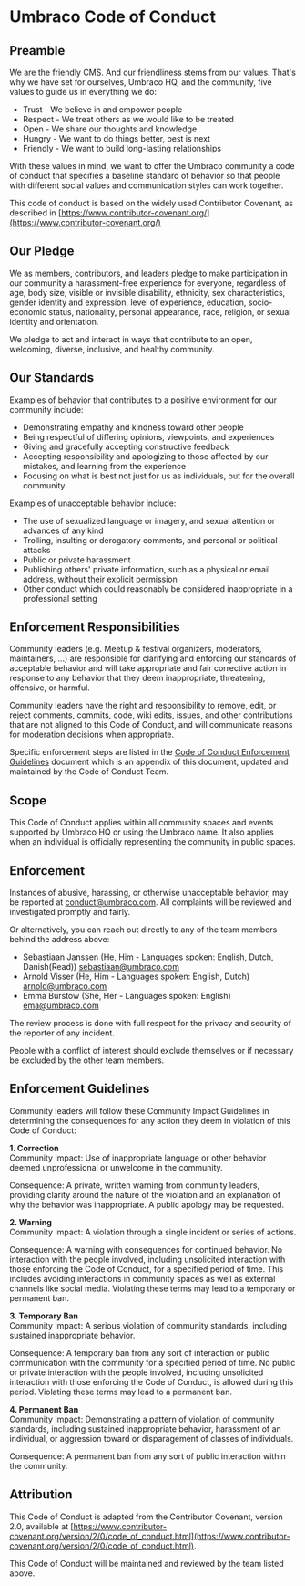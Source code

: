 # Umbraco Code of Conduct

## Preamble

We are the friendly CMS. And our friendliness stems from our values. That's why we have set for ourselves, Umbraco HQ, and the community, five values to guide us in everything we do:  

* Trust - We believe in and empower  people
* Respect - We treat others as we would like to be treated
* Open - We share our thoughts and knowledge 
* Hungry - We want to do things better, best is next 
* Friendly - We want to build long-lasting relationships

With these values in mind, we want to offer the Umbraco community a code of conduct that specifies a baseline standard of behavior so that people with different social values and communication styles can work together.  

This code of conduct is based on the widely used Contributor Covenant, as described in [https://www.contributor-covenant.org/](https://www.contributor-covenant.org/)  

## Our Pledge

We as members, contributors, and leaders pledge to make participation in our community a harassment-free experience for everyone, regardless of age, body size, visible or invisible disability, ethnicity, sex characteristics, gender identity and expression, level of experience, education, socio-economic status, nationality, personal appearance, race, religion, or sexual identity and orientation.  

We pledge to act and interact in ways that contribute to an open, welcoming, diverse, inclusive, and healthy community.  

## Our Standards
Examples of behavior that contributes to a positive environment for our community include:  

* Demonstrating empathy and kindness toward other people
* Being respectful of differing opinions, viewpoints, and experiences
* Giving and gracefully accepting constructive feedback
* Accepting responsibility and apologizing to those affected by our mistakes, and learning from the experience
* Focusing on what is best not just for us as individuals, but for the overall community

Examples of unacceptable behavior include:  

* The use of sexualized language or imagery, and sexual attention or advances of any kind
* Trolling, insulting or derogatory comments, and personal or political attacks
* Public or private harassment
* Publishing others' private information, such as a physical or email address, without their explicit permission
* Other conduct which could reasonably be considered inappropriate in a professional setting

## Enforcement Responsibilities

Community leaders (e.g. Meetup & festival organizers, moderators, maintainers, ...) are responsible for clarifying and enforcing our standards of acceptable behavior and will take appropriate and fair corrective action in response to any behavior that they deem inappropriate, threatening, offensive, or harmful.  

Community leaders have the right and responsibility to remove, edit, or reject comments, commits, code, wiki edits, issues, and other contributions that are not aligned to this Code of Conduct, and will communicate reasons for moderation decisions when appropriate.  

Specific enforcement steps are listed in the [Code of Conduct Enforcement Guidelines](https://github.com/umbraco/.github/blob/main/.github/CODE_OF_CONDUCT_ENFORCEMENT.md) document which is an appendix of this document, updated and maintained by the Code of Conduct Team.

## Scope
This Code of Conduct applies within all community spaces and events supported by Umbraco HQ or using the Umbraco name. It also applies when an individual is officially representing the community in public spaces. 

## Enforcement

Instances of abusive, harassing, or otherwise unacceptable behavior, may be reported at [conduct@umbraco.com](mailto:conduct@umbraco.com). All complaints will be reviewed and investigated promptly and fairly.  

Or alternatively, you can reach out directly to any of the team members behind the address above:  

* Sebastiaan Janssen (He, Him - Languages spoken: English, Dutch, Danish(Read)) [sebastiaan@umbraco.com](mailto:sebastiaan@umbraco.com)
* Arnold Visser (He, Him - Languages spoken: English, Dutch) [arnold@umbraco.com](mailto:arnold@umbraco.com)
* Emma Burstow (She, Her - Languages spoken: English) [ema@umbraco.com](mailto:ema@umbraco.com)

The review process is done with full respect for the privacy and security of the reporter of any incident.  

People with a conflict of interest should exclude themselves or if necessary be excluded by the other team members.  

## Enforcement Guidelines

Community leaders will follow these Community Impact Guidelines in determining the consequences for any action they deem in violation of this Code of Conduct:

**1. Correction**  
Community Impact: Use of inappropriate language or other behavior deemed unprofessional or unwelcome in the community.  

Consequence: A private, written warning from community leaders, providing clarity around the nature of the violation and an explanation of why the behavior was inappropriate. A public apology may be requested.

**2. Warning**  
Community Impact: A violation through a single incident or series of actions.  

Consequence: A warning with consequences for continued behavior. No interaction with the people involved, including unsolicited interaction with those enforcing the Code of Conduct, for a specified period of time. This includes avoiding interactions in community spaces as well as external channels like social media. Violating these terms may lead to a temporary or permanent ban.

**3. Temporary Ban**  
Community Impact: A serious violation of community standards, including sustained inappropriate behavior.  

Consequence: A temporary ban from any sort of interaction or public communication with the community for a specified period of time. No public or private interaction with the people involved, including unsolicited interaction with those enforcing the Code of Conduct, is allowed during this period. Violating these terms may lead to a permanent ban.

**4. Permanent Ban**  
Community Impact: Demonstrating a pattern of violation of community standards, including sustained inappropriate behavior, harassment of an individual, or aggression toward or disparagement of classes of individuals.  

Consequence: A permanent ban from any sort of public interaction within the community.

## Attribution
This Code of Conduct is adapted from the Contributor Covenant, version 2.0, available at [https://www.contributor-covenant.org/version/2/0/code_of_conduct.html](https://www.contributor-covenant.org/version/2/0/code_of_conduct.html).  

This Code of Conduct will be maintained and reviewed by the team listed above. 
